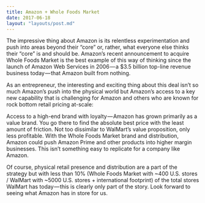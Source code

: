 ```yaml
---
title: Amazon + Whole Foods Market
date: 2017-06-18
layout: "layouts/post.md"
---
```


The impressive thing about Amazon is its relentless experimentation and push into areas beyond their “core” or, rather, what everyone else thinks their “core” is and should be. Amazon’s recent announcement to acquire Whole Foods Market is the best example of this way of thinking since the launch of Amazon Web Services in 2006 — a $3.5 billion top-line revenue business today — that Amazon built from nothing.

As an entrepreneur, the interesting and exciting thing about this deal isn’t so much Amazon’s push into the physical world but Amazon’s access to a key new capability that is challenging for Amazon and others who are known for rock bottom retail pricing at-scale:

Access to a high-end brand with loyalty — Amazon has grown primarily as a value brand. You go there to find the absolute best price with the least amount of friction. Not too dissimilar to WalMart’s value proposition, only less profitable. With the Whole Foods Market brand and distribution, Amazon could push Amazon Prime and other products into higher margin businesses. This isn’t something easy to replicate for a company like Amazon.

Of course, physical retail presence and distribution are a part of the strategy but with less than 10% (Whole Foods Market with ~400 U.S. stores / WalMart with ~5000 U.S. stores + international footprint) of the total stores WalMart has today — this is clearly only part of the story. Look forward to seeing what Amazon has in store for us.
